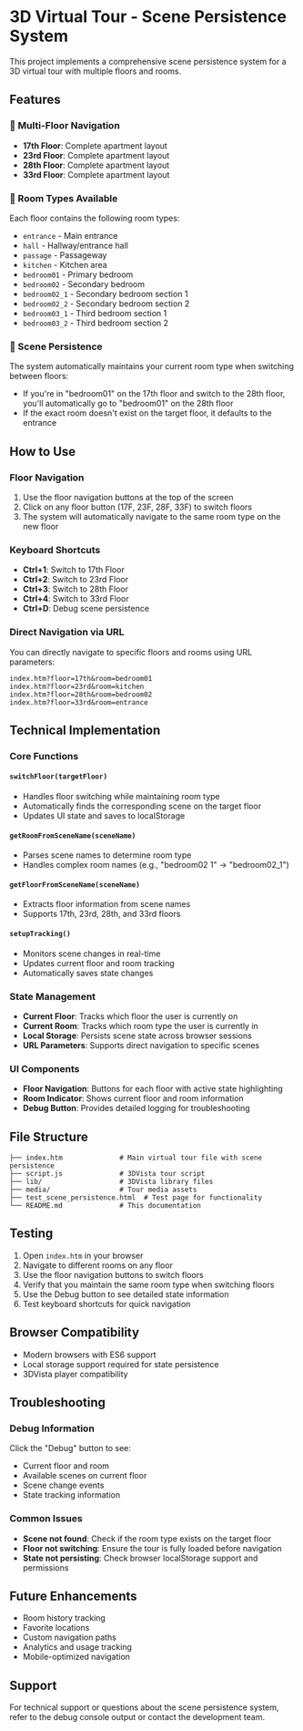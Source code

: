# 3D Virtual Tour - Scene Persistence System

This project implements a comprehensive scene persistence system for a 3D virtual tour with multiple floors and rooms.

## Features

### 🏢 Multi-Floor Navigation
- **17th Floor**: Complete apartment layout
- **23rd Floor**: Complete apartment layout  
- **28th Floor**: Complete apartment layout
- **33rd Floor**: Complete apartment layout

### 🚪 Room Types Available
Each floor contains the following room types:
- `entrance` - Main entrance
- `hall` - Hallway/entrance hall
- `passage` - Passageway
- `kitchen` - Kitchen area
- `bedroom01` - Primary bedroom
- `bedroom02` - Secondary bedroom
- `bedroom02_1` - Secondary bedroom section 1
- `bedroom02_2` - Secondary bedroom section 2
- `bedroom03_1` - Third bedroom section 1
- `bedroom03_2` - Third bedroom section 2

### 🔄 Scene Persistence
The system automatically maintains your current room type when switching between floors:
- If you're in "bedroom01" on the 17th floor and switch to the 28th floor, you'll automatically go to "bedroom01" on the 28th floor
- If the exact room doesn't exist on the target floor, it defaults to the entrance

## How to Use

### Floor Navigation
1. Use the floor navigation buttons at the top of the screen
2. Click on any floor button (17F, 23F, 28F, 33F) to switch floors
3. The system will automatically navigate to the same room type on the new floor

### Keyboard Shortcuts
- **Ctrl+1**: Switch to 17th Floor
- **Ctrl+2**: Switch to 23rd Floor  
- **Ctrl+3**: Switch to 28th Floor
- **Ctrl+4**: Switch to 33rd Floor
- **Ctrl+D**: Debug scene persistence

### Direct Navigation via URL
You can directly navigate to specific floors and rooms using URL parameters:
```
index.htm?floor=17th&room=bedroom01
index.htm?floor=23rd&room=kitchen
index.htm?floor=28th&room=bedroom02
index.htm?floor=33rd&room=entrance
```

## Technical Implementation

### Core Functions

#### `switchFloor(targetFloor)`
- Handles floor switching while maintaining room type
- Automatically finds the corresponding scene on the target floor
- Updates UI state and saves to localStorage

#### `getRoomFromSceneName(sceneName)`
- Parses scene names to determine room type
- Handles complex room names (e.g., "bedroom02 1" → "bedroom02_1")

#### `getFloorFromSceneName(sceneName)`
- Extracts floor information from scene names
- Supports 17th, 23rd, 28th, and 33rd floors

#### `setupTracking()`
- Monitors scene changes in real-time
- Updates current floor and room tracking
- Automatically saves state changes

### State Management
- **Current Floor**: Tracks which floor the user is currently on
- **Current Room**: Tracks which room type the user is currently in
- **Local Storage**: Persists scene state across browser sessions
- **URL Parameters**: Supports direct navigation to specific scenes

### UI Components
- **Floor Navigation**: Buttons for each floor with active state highlighting
- **Room Indicator**: Shows current floor and room information
- **Debug Button**: Provides detailed logging for troubleshooting

## File Structure
```
├── index.htm              # Main virtual tour file with scene persistence
├── script.js              # 3DVista tour script
├── lib/                   # 3DVista library files
├── media/                 # Tour media assets
├── test_scene_persistence.html  # Test page for functionality
└── README.md              # This documentation
```

## Testing

1. Open `index.htm` in your browser
2. Navigate to different rooms on any floor
3. Use the floor navigation buttons to switch floors
4. Verify that you maintain the same room type when switching floors
5. Use the Debug button to see detailed state information
6. Test keyboard shortcuts for quick navigation

## Browser Compatibility
- Modern browsers with ES6 support
- Local storage support required for state persistence
- 3DVista player compatibility

## Troubleshooting

### Debug Information
Click the "Debug" button to see:
- Current floor and room
- Available scenes on current floor
- Scene change events
- State tracking information

### Common Issues
- **Scene not found**: Check if the room type exists on the target floor
- **Floor not switching**: Ensure the tour is fully loaded before navigation
- **State not persisting**: Check browser localStorage support and permissions

## Future Enhancements
- Room history tracking
- Favorite locations
- Custom navigation paths
- Analytics and usage tracking
- Mobile-optimized navigation

## Support
For technical support or questions about the scene persistence system, refer to the debug console output or contact the development team.

